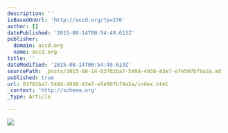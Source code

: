 ```yaml
---
description: ''
isBasedOnUrl: 'http://accd.org/?p=276'
author: []
datePublished: '2015-08-14T00:54:49.613Z'
publisher:
  domain: accd.org
  name: accd.org
title: ''
dateModified: '2015-08-14T00:54:49.613Z'
sourcePath: _posts/2015-08-14-03702ba7-548d-4938-83e7-efe507bf9a2a.md
published: true
url: 03702ba7-548d-4938-83e7-efe507bf9a2a/index.html
_context: 'http://schema.org'
_type: Article

---
```

![](http://accd.org/wp-content/uploads/2012/01/accd.org-angel-logo-300x182.png)